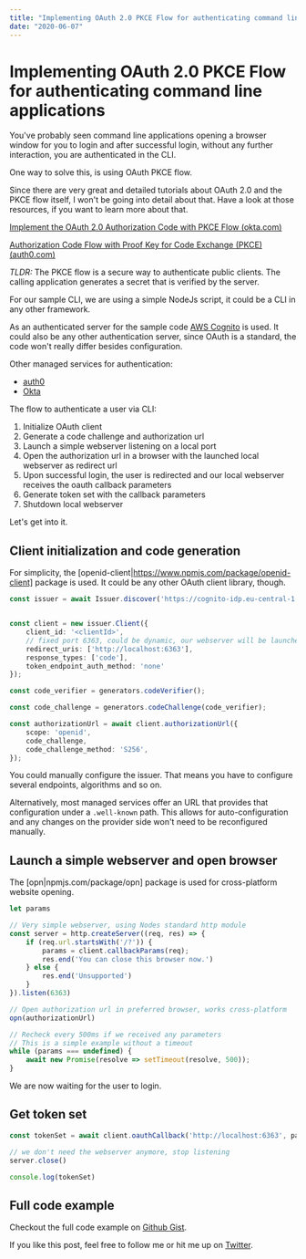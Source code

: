 ```yaml
---
title: "Implementing OAuth 2.0 PKCE Flow for authenticating command line applications"
date: "2020-06-07"
---
```

# Implementing OAuth 2.0 PKCE Flow for authenticating command line applications

You've probably seen command line applications opening a browser window for you to login and after successful login, without any further interaction, you are authenticated in the CLI.

One way to solve this, is using OAuth PKCE flow.

Since there are very great and detailed tutorials about OAuth 2.0 and the PKCE flow itself, I won't be going into detail about that.
Have a look at those resources, if you want to learn more about that.

[Implement the OAuth 2.0 Authorization Code with PKCE Flow (okta.com)](https://developer.okta.com/blog/2019/08/22/okta-authjs-pkce/?utm_campaign=text_website_all_multiple_dev_dev_oauth-pkce_null&utm_source=oauthio&utm_medium=cpc)

[Authorization Code Flow with Proof Key for Code Exchange (PKCE) (auth0.com)](https://auth0.com/docs/flows/concepts/auth-code-pkce)

*TLDR:* The PKCE flow is a secure way to authenticate public clients.
The calling application generates a secret that is verified by the server.

For our sample CLI, we are using a simple NodeJs script, it could be a CLI in any other framework.

As an authenticated server for the sample code [AWS Cognito](https://aws.amazon.com/cognito/) is used.
It could also be any other authentication server, since OAuth is a standard, the code won't really differ besides configuration.

Other managed services for authentication:

* [auth0](https://auth0.com/)
* [Okta](https://okta.com/)

The flow to authenticate a user via CLI:

1. Initialize OAuth client
2. Generate a code challenge and authorization url
3. Launch a simple webserver listening on a local port 
4. Open the authorization url in a browser with the launched local webserver as redirect url
5. Upon successful login, the user is redirected and our local webserver receives the oauth callback parameters
6. Generate token set with the callback parameters
7. Shutdown local webserver

Let's get into it.

## Client initialization and code generation

For simplicity, the [openid-client|https://www.npmjs.com/package/openid-client] package is used.
It could be any other OAuth client library, though.

```ts
const issuer = await Issuer.discover('https://cognito-idp.eu-central-1.amazonaws.com/eu-central-1_xyz/.well-known/openid-configuration')


const client = new issuer.Client({
    client_id: '<clientId>',
    // fixed port 6363, could be dynamic, our webserver will be launched on this port
    redirect_uris: ['http://localhost:6363'], 
    response_types: ['code'],
    token_endpoint_auth_method: 'none'
});

const code_verifier = generators.codeVerifier();

const code_challenge = generators.codeChallenge(code_verifier);

const authorizationUrl = await client.authorizationUrl({
    scope: 'openid',
    code_challenge,
    code_challenge_method: 'S256',
});
```

You could manually configure the issuer.
That means you have to configure several endpoints, algorithms and so on.

Alternatively, most managed services offer an URL that provides that configuration under a `.well-known` path.
This allows for auto-configuration and any changes on the provider side won't need to be reconfigured manually.

## Launch a simple webserver and open browser

The [opn|npmjs.com/package/opn] package is used for cross-platform website opening.

```ts
let params

// Very simple webserver, using Nodes standard http module
const server = http.createServer((req, res) => {
    if (req.url.startsWith('/?')) {
        params = client.callbackParams(req);
        res.end('You can close this browser now.')
    } else {
        res.end('Unsupported')
    }
}).listen(6363)

// Open authorization url in preferred browser, works cross-platform
opn(authorizationUrl)

// Recheck every 500ms if we received any parameters
// This is a simple example without a timeout
while (params === undefined) {
    await new Promise(resolve => setTimeout(resolve, 500));
}
```

We are now waiting for the user to login.

## Get token set

```ts
const tokenSet = await client.oauthCallback('http://localhost:6363', params, { code_verifier })

// we don't need the webserver anymore, stop listening
server.close()

console.log(tokenSet)
```

## Full code example

Checkout the full code example on [Github Gist](https://gist.github.com/kevcodez/0fa6f561315e73c26748dc847e32f113).

If you like this post, feel free to follow me or hit me up on [Twitter](https://twitter.com/kevcodez).